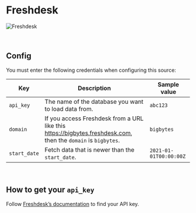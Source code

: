# Freshdesk

![Freshdesk](https://cdn.worldvectorlogo.com/logos/freshdesk-logo.svg)

<br />

## Config

You must enter the following credentials when configuring this source:

| Key | Description | Sample value
| --- | --- | --- |
| `api_key` | The name of the database you want to load data from. | `abc123` |
| `domain` | If you access Freshdesk from a URL like this https://bigbytes.freshdesk.com, then the `domain` is `bigbytes`. | `bigbytes` |
| `start_date` | Fetch data that is newer than the `start_date`. | `2021-01-01T00:00:00Z` |

<br />

## How to get your `api_key`

Follow [Freshdesk’s documentation](https://support.freshdesk.com/en/support/solutions/articles/215517-how-to-find-your-api-key)
to find your API key.

<br />
